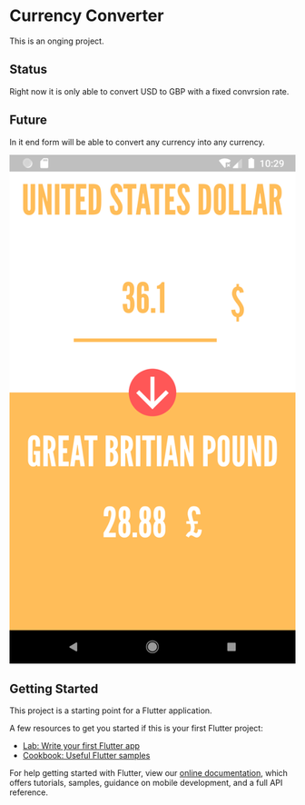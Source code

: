 # Currency Converter

This is an onging project.

## Status
Right now it is only able to convert USD to GBP with a fixed convrsion rate.

## Future
In it end form will be able to convert any currency into any currency.

![Screenshot of the only screen in the App](/screenshot/screen1.png)

## Getting Started

This project is a starting point for a Flutter application.

A few resources to get you started if this is your first Flutter project:

- [Lab: Write your first Flutter app](https://flutter.dev/docs/get-started/codelab)
- [Cookbook: Useful Flutter samples](https://flutter.dev/docs/cookbook)

For help getting started with Flutter, view our
[online documentation](https://flutter.dev/docs), which offers tutorials,
samples, guidance on mobile development, and a full API reference.
